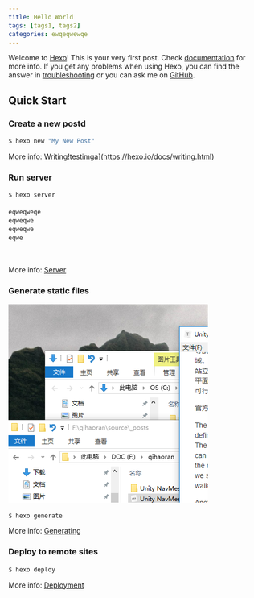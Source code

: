 ```yaml
---
title: Hello World
tags: [tags1, tags2]
categories: ewqeqwewqe
---
```

Welcome to [Hexo](https://hexo.io/)! This is your very first post. Check [documentation](https://hexo.io/docs/) for more info. If you get any problems when using Hexo, you can find the answer in [troubleshooting](https://hexo.io/docs/troubleshooting.html) or you can ask me on [GitHub](https://github.com/hexojs/hexo/issues).

## Quick Start

### Create a new postd

``` bash
$ hexo new "My New Post"
```

More info: [Writing!testimga](hello-world/testimga.png)](https://hexo.io/docs/writing.html)

### Run server

``` bash
$ hexo server

eqweqweqe
eqweqwe
eqweqwe
eqwe




```

<!-- more -->

More info: [Server](https://hexo.io/docs/server.html)

### Generate static files

![testimga](hello-world/testimga-1555257196505.png)





``` bash
$ hexo generate
```

More info: [Generating](https://hexo.io/docs/generating.html)

### Deploy to remote sites

``` bash
$ hexo deploy
```

More info: [Deployment](https://hexo.io/docs/deployment.html)
